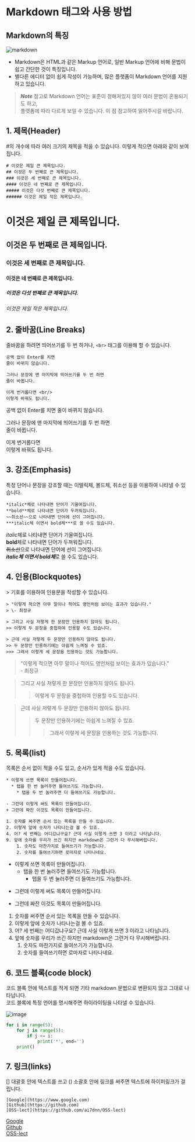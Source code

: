 # Markdown 태그와 사용 방법
## Markdown의 특징
![markdown](https://user-images.githubusercontent.com/60035227/204276646-598135ef-2f8b-4c72-a79c-92f6efbe20c2.png)
* Markdown은 HTML과 같은 Markup 언어로, 일반 Markup 언어에 비해 문법이 쉽고 간단한 것이 특징입니다.
* 별다른 에디터 없이 쉽게 작성이 가능하며, 많은 플랫폼이 Markdown 언어를 지원하고 있습니다.
>***Note*** 참고로 Markdown 언어는 표준이 정해져있지 않아 여러 문법이 혼용되기도 하고,  
>플랫폼에 따라 다르게 보일 수 있습니다. 이 점 참고하여 읽어주시길 바랍니다.

## 1. 제목(Header)
#의 개수에 따라 여러 크기의 제목을 적을 수 있습니다. 이렇게 적으면 아래와 같이 보여집니다.
```
# 이것은 제일 큰 제목입니다.
## 이것은 두 번째로 큰 제목입니다.
### 이것은 세 번째로 큰 제목입니다.
#### 이것은 네 번째로 큰 제목입니다.
##### 이것은 다섯 번째로 큰 제목입니다.
###### 이것은 제일 작은 제목입니다.
```
# 이것은 제일 큰 제목입니다.
## 이것은 두 번째로 큰 제목입니다.
### 이것은 세 번째로 큰 제목입니다.
#### 이것은 네 번째로 큰 제목입니다.
##### 이것은 다섯 번째로 큰 제목입니다.
###### 이것은 제일 작은 제목입니다.

## 2. 줄바꿈(Line Breaks)
줄바꿈을 하려면 띄어쓰기를 두 번 하거나, `<br>` 태그를 이용해 할 수 있습니다.
```
공백 없이 Enter를 치면
줄이 바뀌지 않습니다.

그러나 문장에 맨 마지막에 띄어쓰기를 두 번 하면  
줄이 바뀝니다.

이게 번거롭다면 <br/>
이렇게 바꿔도 됩니다.
```
공백 없이 Enter를 치면
줄이 바뀌지 않습니다.

그러나 문장에 맨 마지막에 띄어쓰기를 두 번 하면  
줄이 바뀝니다.

이게 번거롭다면 <br>
이렇게 바꿔도 됩니다.

## 3. 강조(Emphasis)
특정 단어나 문장을 강조할 때는 이텔릭체, 볼드체, 취소선 등을 이용하여 나타낼 수 있습니다.
```
*italic*체로 나타내면 단어가 기울여집니다.  
**bold**체로 나타내면 단어가 두꺼워집니다.  
~~취소선~~으로 나타내면 단어에 선이 그어집니다.
***italic체 이면서 bold체***로 쓸 수도 있습니다.
```
*italic*체로 나타내면 단어가 기울여집니다.  
**bold**체로 나타내면 단어가 두꺼워집니다.  
~~취소선~~으로 나타내면 단어에 선이 그어집니다.  
***italic체 이면서 bold체***로 쓸 수도 있습니다.

## 4. 인용(Blockquotes)
\> 기호를 이용하여 인용문을 작성할 수 있습니다.
```
> "이렇게 적으면 아무 말이나 적어도 명언처럼 보이는 효과가 있습니다."  
> \- 최정규

> 그리고 사실 저렇게 한 문장만 인용하지 않아도 됩니다.
>> 이렇게 두 문장을 중첩하여 인용할 수도 있습니다. 

> 근데 사실 저렇게 두 문장만 인용하지 않아도 됩니다.
>> 두 문장만 인용하기에는 아쉽게 느껴질 수 있죠.
>>> 그래서 이렇게 세 문장을 인용하는 것도 가능합니다.
```
> "이렇게 적으면 아무 말이나 적어도 명언처럼 보이는 효과가 있습니다."  
> \- 최정규

> 그리고 사실 저렇게 한 문장만 인용하지 않아도 됩니다.
>> 이렇게 두 문장을 중첩하여 인용할 수도 있습니다. 

> 근데 사실 저렇게 두 문장만 인용하지 않아도 됩니다.
>> 두 문장만 인용하기에는 아쉽게 느껴질 수 있죠.
>>> 그래서 이렇게 세 문장을 인용하는 것도 가능합니다.

## 5. 목록(list)
목록은 순서 없이 적을 수도 있고, 순서가 있게 적을 수도 있습니다.
```
* 이렇게 쓰면 목록이 만들어집니다.
  * 탭을 한 번 눌러주면 들여쓰기도 가능합니다.
    * 탭을 두 번 눌러주면 더 들여쓰기도 가능합니다.

- 그런데 이렇게 써도 목록이 만들어집니다.
+ 그런데 짜잔 이것도 목록이 만들어집니다.

1. 숫자를 써주면 순서 있는 목록을 만들 수 있습니다.
2. 이렇게 앞에 숫자가 나타나는걸 볼 수 있죠.
4. 어? 세 번째는 어디갔냐구요? 근데 사실 이렇게 쓰면 3 이라고 나타납니다.
9. 앞에 숫자를 우리가 쓰긴 하지만 markdown은 그런거 다 무시해버립니다.
    1. 숫자도 마찬가지로 들여쓰기가 가능합니다.
    2. 숫자를 들여쓰기하면 로마자로 나타나네요.
```
* 이렇게 쓰면 목록이 만들어집니다.
  * 탭을 한 번 눌러주면 들여쓰기도 가능합니다.
    * 탭을 두 번 눌러주면 더 들여쓰기도 가능합니다.

- 그런데 이렇게 써도 목록이 만들어집니다.
+ 그런데 짜잔 이것도 목록이 만들어집니다.

1. 숫자를 써주면 순서 있는 목록을 만들 수 있습니다.
2. 이렇게 앞에 숫자가 나타나는걸 볼 수 있죠.
4. 어? 세 번째는 어디갔냐구요? 근데 사실 이렇게 쓰면 3 이라고 나타납니다.
9. 앞에 숫자를 우리가 쓰긴 하지만 markdown은 그런거 다 무시해버립니다.
    1. 숫자도 마찬가지로 들여쓰기가 가능합니다.
    2. 숫자를 들여쓰기하면 로마자로 나타나네요.

## 6. 코드 블록(code block)
코드 블록 안에 텍스트를 적게 되면 기타 markdown 문법으로 변환되지 않고 그대로 나타납니다.  
코드 블록에 특정 언어를 명시해주면 하이라이팅을 나타낼 수 있습니다.

![image](https://user-images.githubusercontent.com/60035227/204296261-1faa1ad8-456e-41ca-b92a-01a8db23fa48.png)

```python
for i in range(5):
    for j in range(5):
        if j <= i:
            print('*', end='')
    print()
```

## 7. 링크(links)
[] 대괄호 안에 텍스트를 쓰고 () 소괄호 안에 링크를 써주면 텍스트에 하이퍼링크가 걸립니다.  
```
[Google](https://www.google.com)
[Github](https://github.com)  
[OSS-lect](https://github.com/ai7dnn/OSS-lect)  
```
[Google](https://www.google.com)  
[Github](https://github.com)  
[OSS-lect](https://github.com/ai7dnn/OSS-lect)
